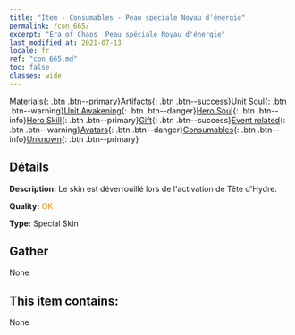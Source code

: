 ```yaml
---
title: "Item - Consumables - Peau spéciale Noyau d'énergie"
permalink: /con_665/
excerpt: "Era of Chaos  Peau spéciale Noyau d'énergie"
last_modified_at: 2021-07-13
locale: fr
ref: "con_665.md"
toc: false
classes: wide
---
```

 [Materials](/ItemsFR/){: .btn .btn--primary}[Artifacts](/ItemsFR/Artifacts/){: .btn .btn--success}[Unit Soul](/ItemsFR/UnitSoul/){: .btn .btn--warning}[Unit Awakening](/ItemsFR/UnitAwakening/){: .btn .btn--danger}[Hero Soul](/ItemsFR/HeroSoul/){: .btn .btn--info}[Hero Skill](/ItemsFR/HeroSkill/){: .btn .btn--primary}[Gift](/ItemsFR/Gift/){: .btn .btn--success}[Event related](/ItemsFR/Events/){: .btn .btn--warning}[Avatars](/ItemsFR/Avatars/){: .btn .btn--danger}[Consumables](/ItemsFR/Consumables/){: .btn .btn--info}[Unknown](/ItemsFR/Unknown/){: .btn .btn--primary}

## Détails
 **Description:** Le skin est déverrouillé lors de l'activation de Tête d'Hydre.

 **Quality:** <span style="color: #FF8C00">OK</span>

 **Type:** Special Skin

## Gather

  None

## This item contains:

  None

